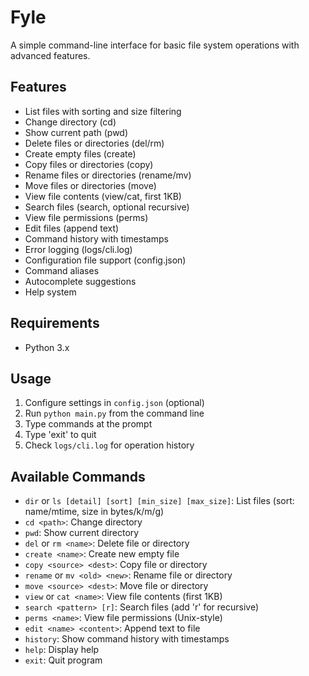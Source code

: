 # Fyle

A simple command-line interface for basic file system operations with advanced features.

## Features
- List files with sorting and size filtering
- Change directory (cd)
- Show current path (pwd)
- Delete files or directories (del/rm)
- Create empty files (create)
- Copy files or directories (copy)
- Rename files or directories (rename/mv)
- Move files or directories (move)
- View file contents (view/cat, first 1KB)
- Search files (search, optional recursive)
- View file permissions (perms)
- Edit files (append text)
- Command history with timestamps
- Error logging (logs/cli.log)
- Configuration file support (config.json)
- Command aliases
- Autocomplete suggestions
- Help system

## Requirements
- Python 3.x

## Usage
1. Configure settings in `config.json` (optional)
2. Run `python main.py` from the command line
3. Type commands at the prompt
4. Type 'exit' to quit
5. Check `logs/cli.log` for operation history

## Available Commands
- `dir` or `ls [detail] [sort] [min_size] [max_size]`: List files (sort: name/mtime, size in bytes/k/m/g)
- `cd <path>`: Change directory
- `pwd`: Show current directory
- `del` or `rm <name>`: Delete file or directory
- `create <name>`: Create new empty file
- `copy <source> <dest>`: Copy file or directory
- `rename` or `mv <old> <new>`: Rename file or directory
- `move <source> <dest>`: Move file or directory
- `view` or `cat <name>`: View file contents (first 1KB)
- `search <pattern> [r]`: Search files (add 'r' for recursive)
- `perms <name>`: View file permissions (Unix-style)
- `edit <name> <content>`: Append text to file
- `history`: Show command history with timestamps
- `help`: Display help
- `exit`: Quit program